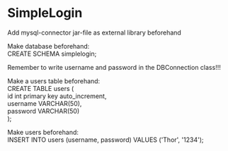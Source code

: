 # SimpleLogin
Add mysql-connector jar-file as external library beforehand

Make database beforehand: <br>
CREATE SCHEMA simplelogin;

Remember to write username and password in the DBConnection class!!!

Make a users table beforehand: <br>
CREATE TABLE users ( <br>
<nbsp><nbsp><nbsp> id int primary key auto_increment, <br>
<nbsp><nbsp><nbsp> username VARCHAR(50), <br>
<nbsp><nbsp><nbsp> password VARCHAR(50) <br>
);

Make users beforehand: <br>
INSERT INTO users (username, password) VALUES ('Thor', '1234');
